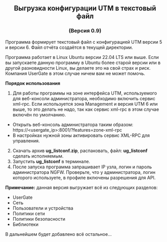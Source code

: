 <h2 align="center">Выгрузка конфигурации UTM в текстовый файл</h2>
<h3 align="center">(Версия 0.9)</h3>

Программа формирует текстовый файл с конфигурацией UTM версии 5 и версии 6.
Файл отчёта создаётся в текущей директории.<br>

Программа работает в Linux Ubuntu версии 22.04 LTS или выше. Если вы запускаете данную программу в Ubuntu более старой
версии или в другой разновидности Linux, вы делаете это на свой страх и риск. Компания UserGate в этом случае ничем
вам не может помочь.

<b>Порядок использования</b>
1. Для работы программы на зоне интерфейса UTM, используемого для веб-консоли администратора,  необходимо включить сервис xml-rpc.
Если используется зона Management и версия UTM 6 или выше, то это делать не надо, так как сервис xml-rpc в этом случае включён по
умолчанию. 
* Открыть веб-консоль администратора таким образом:
https://<usergate_ip>:8001/?features=zone-xml-rpc
* В настройках нужной зоны активировать сервис XML-RPC для управления.
2. Скачать архив <b>ug_listconf.zip</b>, распаковать, файл: <b>ug_listconf</b> сделать исполняемым.
3. Запустить <b>ug_listconf</b> в терминале.
4. После запуска программа запрашивает IP узла, логин и пароль администратора NGFW. Проверьте, что у администратора,
логин которого используете, в профиле включены разрешения для API.

<b>Примечание:</b> данная версия выгружает всё из следующих разделов:
- UserGate
- Сеть
- Пользователи и устройства
- Политики сети
- Политики безопасности
- Библиотеки
</b>
В дальнейшем будет добавлено всё остальное...
